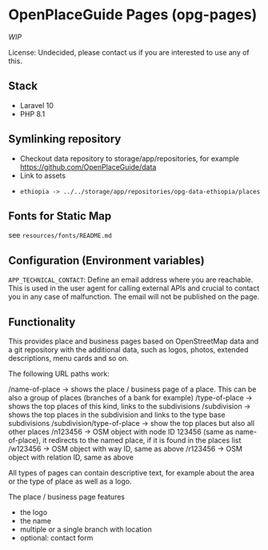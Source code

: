 # OpenPlaceGuide Pages (opg-pages)

*WIP*

License: Undecided, please contact us if you are interested to use any of this.

## Stack

* Laravel 10
* PHP 8.1

## Symlinking repository

* Checkout data repository to storage/app/repositories, for example https://github.com/OpenPlaceGuide/data
* Link to assets
* ```opg-pages/public/assets$ ls -al
  ethiopia -> ../../storage/app/repositories/opg-data-ethiopia/places
  ```

## Fonts for Static Map

see `resources/fonts/README.md`

## Configuration (Environment variables)

`APP_TECHNICAL_CONTACT`: Define an email address where you are reachable. This is used in the user agent for calling
external APIs and crucial to contact you in any case of malfunction. The email will not be published on the page.

## Functionality

This provides place and business pages based on OpenStreetMap data and a git repository with the additional data,
such as logos, photos, extended descriptions, menu cards and so on.

The following URL paths work:

/name-of-place -> shows the place / business page of a place. This can be also a group of places (branches of a bank for example)
/type-of-place -> shows the top places of this kind, links to the subdivisions
/subdivision -> shows the top places in the subdivision and links to the type base subdivisions
/subdivision/type-of-place -> show the top places but also all other places
/n123456 -> OSM object with node ID 123456 (same as name-of-place), it redirects to the named place, if it is found in the places list
/w123456 -> OSM object with way ID, same as above
/r123456 -> OSM object with relation ID, same as above

All types of pages can contain descriptive text, for example about the area or the type of place as well as a logo.

The place / business page features

* the logo
* the name
* multiple or a single branch with location
* optional: contact form
